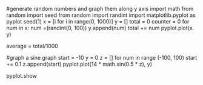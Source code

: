#generate random numbers and graph them along y axis
import math
from random import seed
from random import randint
import matplotlib.pyplot as pyplot
seed(1)
x = [i for i in range(0, 1000)]
y = []
total = 0
counter = 0
for num in x:
    num =(randint(0, 100))
    y.append(num)
    total += num
pyplot.plot(x. y)

average = total/1000

#graph a sine graph
start = -10
y = 0
z = []
for num in range (-100, 100)
    start += 0.1
    z.append(start)
pyplot.plot(14 * math.sin(0.5 * z), y)

pyplot.show



